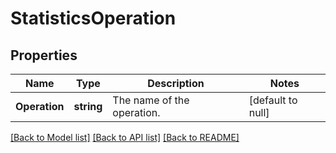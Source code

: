 # StatisticsOperation

## Properties
Name | Type | Description | Notes
------------ | ------------- | ------------- | -------------
**Operation** | **string** | The name of the operation. | [default to null]

[[Back to Model list]](../README.md#documentation-for-models) [[Back to API list]](../README.md#documentation-for-api-endpoints) [[Back to README]](../README.md)



